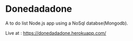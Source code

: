# Donedadadone
A to do list Node.js app using a NoSql databse(Mongodb).

Live at : https://donedadadone.herokuapp.com/
